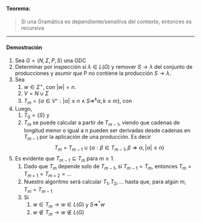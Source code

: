 
#### Teorema: 

> Si una Gramática es dependiente/sensitiva del contexto, entonces es recursiva

***

#### Demostración

1. Sea $G=\langle N,\Sigma,P,S\rangle$ una GDC
2. Determinar por inspección si $\lambda\in L(G)$ y remover $S\to\lambda$ del conjunto de producciones y asumir que P no contiene la producción $S\to\lambda$.
3. Sea 
	1. $w\in\Sigma^+$, con $|w|=n$.
	2. $V=N\cup\Sigma$ 
	3. $T_m=\{\alpha\in V⁺ : |\alpha|\le n \land S\Rightarrow^k\alpha, k\le m\}$, con 
4. Luego, 
	1. $T_0=\{S\}$ y
	2. $T_m$ se puede calcular a partir de $T_{m-1}$, viendo que cadenas de longitud menor o igual a n pueden ser derivadas desde cadenas en $T_{m-1}$ por la aplicación de una producción. Es decir $$T_m=T_{m-1}\cup\{\alpha : \beta\in T_{m-1},\beta\Rightarrow\alpha,|\alpha|\le n\}$$
5. Es evidente que $T_{m-1}\subseteq T_m$ para $m\ge1$.
	1. Dado que $T_m$ depende solo de $T_{m-1}$, si $T_{m-1}=T_{m}$, entonces $T_{m}=T_{m+1}=T_{m+2}=...$
	2. Nuestro algoritmo será calcular $T_1,T_2,...$ hasta que, para algún $m$, $T_{m}=T_{m-1}$
	3. Si 
		1. $w\in T_m \rightarrow w\in L(G)$ y $S\Rightarrow^* w$ 
		2. $w\notin T_m \rightarrow w\notin L(G)$   
 